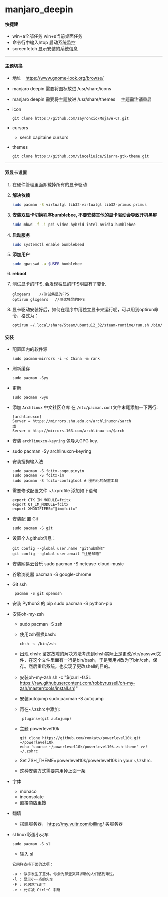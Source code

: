 # manjaro_deepin

#### 快捷建

- win+a全部任务 win+s当前桌面任务
- 命令行中输入htop 启动系统监控
- screenfetch 显示安装的系统信息
---

####  主题切换

- 地址　https://www.gnome-look.org/browse/
- manjaro deepin 需要将图标放进  /usr/share/icons
- manjaro deepin 需要将主题放进  /usr/share/themes 　主题需注销重启
- icon 
    ```
    git clone https://github.com/zayronxio/Mojave-CT.git
    ```
- cursors
  
    - serch capitaine cursors
- themes 
    ```
    git clone https://github.com/vinceliuice/Sierra-gtk-theme.git
    ```

---
#### 双显卡设置

  1. 在硬件管理里面卸载掉所有的显卡驱动

  2. **解决依赖**

     ```bash
     sudo pacman -S virtualgl lib32-virtualgl lib32-primus primus
     ```

  3. **安装双显卡切换程序bumblebee, 不要安装其他的显卡驱动会导致开机黑屏**

     ```bash
     sudo mhwd -f -i pci video-hybrid-intel-nvidia-bumblebee
     ```

  4. **启动服务**

     ```bash
     sudo systemctl enable bumblebeed
     ```

  5. **添加用户**

     ```bash
     sudo gpasswd -a $USER bumblebee
     ```

  6. **reboot**

  7. 测试显卡的FPS, 会发现独显的FPS明显有了变化

     ```
     glxgears    //测试集显的FPS
     optirun glxgears	//测试独显的FPS
     ```

  8. 显卡驱动安装好后，如何在程序中用独立显卡来运行呢，可以用到optirun命令，格式为：

     ```bash
     optirun ~/.local/share/Steam/ubuntu12_32/steam-runtime/run.sh /bin/sh ./Empire.sh
     ```


#### 安装

- 配置国内的软件源 
    ```
    sudo pacman-mirrors -i -c China -m rank
    ```

- 刷新缓存
    ```
    sudo pacman -Syy
    ```
    
- 更新
    ```
    sudo pacman -Syu
    ```
    
- 添加 `Archlinux` 中文社区仓库 在 `/etc/pacman.conf`文件末尾添加一下两行:
    ```
    [archlinuxcn] 
    Server = https://mirrors.shu.edu.cn/archlinuxcn/$arch
    或
    Server = http://mirrors.163.com/archlinux-cn/$arch
  ```
  
- 安装 `archlinuxcn-keyring` 包导入GPG key.  

- sudo pacman -Sy archlinuxcn-keyring

- 安装搜狗输入法
    ```
    sudo pacman -S fcitx-sogoupinyin
    sudo pacman -S fcitx-im
    sudo pacman -S fcitx-configtool # 图形化的配置工具
    ```
    
- 需要修改配置文件 ~/.xprofile   添加如下语句
    ```
    export GTK_IM_MODULE=fcitx
    export QT_IM_MODULE=fcitx
    export XMODIFIERS="@im=fcitx"
    ```
    
- 安装配 置 Git
    ```
   sudo pacman -S git 
   ```
   
- 设置个人github信息：
    ```
    git config --global user.name "github昵称" 
    git config --global user.email "注册邮箱" 
    ```
    
- 安装网易云音乐   sudo pacman -S netease-cloud-music 

- 谷歌浏览器    pacman -S google-chrome 

- Git ssh
    ```
     pacman -S git openssh
    ```
    
- 安装 Python3 的 pip     sudo pacman -S python-pip

- 安装oh-my-zsh
    - sudo pacman -S zsh
    - 使用zsh替换bash:  
      ```
      chsh -s /bin/zsh
      ```
    
    - 出现 chsh: 鉴定故障的解决方法考虑到chsh实际上是更改/etc/passwd文件，在这个文件里面有一行是bin/bash，于是我用vi改为了bin/csh，保存。然后重启系统。也实现了更改shell的目的。
    
    -  安装oh-my-zsh    sh -c "$(curl -fsSL https://raw.githubusercontent.com/robbyrussell/oh-my-zsh/master/tools/install.sh)"
    
    - 安装autojump   sudo pacman -S autojump
    
    - 再在~/.zshrc中添加:
      ```
       plugins=(git autojump)
      ```
      
    - 主题  powerlevel10k
    	```
    	git clone https://github.com/romkatv/powerlevel10k.git ~/powerlevel10k
    	echo 'source ~/powerlevel10k/powerlevel10k.zsh-theme' >>! ~/.zshrc
    	```
    - Set ZSH_THEME=powerlevel10k/powerlevel10k in your ~/.zshrc.
    - 这种安装方式需要禁用掉上面一条
    
- 字体
    - monaco
    - inconsolate 
    - 直接商店里搜

- 翻墙 
  
    - 搭建服务器， https://my.vultr.com/billing/ 买服务器
    
- sl linux彩蛋小火车
    ```
    sudo pacman -S sl
    ```
    - 输入 sl
    ```
    它同样支持下面的选项：

    -a : 似乎发生了意外。你会为那些哭喊求助的人们感到难过。 
    -l : 显示小一点的火车 
    -F : 它居然飞走了 
    -e : 允许被 Ctrl+C 中断
    ```